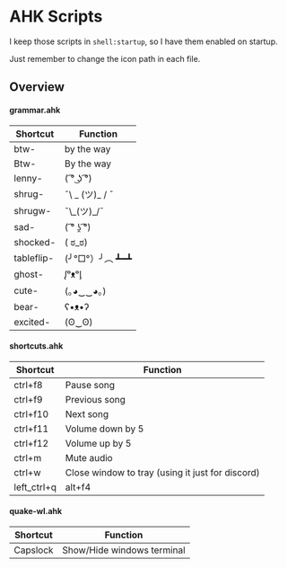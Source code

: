 # AHK Scripts

I keep those scripts in `shell:startup`, so I have them enabled on startup.

Just remember to change the icon path in each file.

## Overview

#### grammar.ahk
| Shortcut   | Function        |
| ---------- | --------------- |
| btw-       | by the way      |
| Btw-       | By the way      |
| lenny-     | ( ͡° ͜ʖ ͡°)        |
| shrug-     | ¯\ _ (ツ)\_ / ¯ |
| shrugw-    | ¯\\\_(ツ)\_/¯   |
| sad-       | ( ͡° ʖ̯ ͡°)        |
| shocked-   | ( ಠ_ಠ)          |
| tableflip- | (╯°□°）╯︵ ┻━┻   |
| ghost-     | ᶘᵒᴥᵒᶅ           |
| cute-      | (｡◕‿‿◕｡)        |
| bear-      | ʕ•ᴥ•ʔ           |
| excited-   | (ʘ‿ʘ)           |

#### shortcuts.ahk
| Shortcut    | Function                                         |
| ----------- | ------------------------------------------------ |
| ctrl+f8     | Pause song                                       |
| ctrl+f9     | Previous song                                    |
| ctrl+f10    | Next song                                        |
| ctrl+f11    | Volume down by 5                                 |
| ctrl+f12    | Volume up by 5                                   |
| ctrl+m      | Mute audio                                       |
| ctrl+w      | Close window to tray (using it just for discord) |
| left_ctrl+q | alt+f4                                           |

#### quake-wl.ahk
| Shortcut | Function                   |
| -------- | -------------------------- |
| Capslock | Show/Hide windows terminal |
